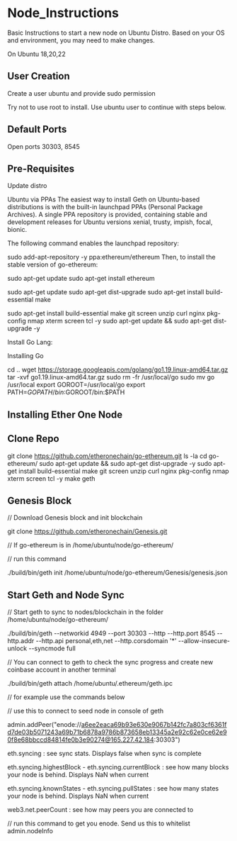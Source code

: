 # Node_Instructions

Basic Instructions to start a new node on Ubuntu Distro. Based on your OS and environment, you may need to make changes.

On Ubuntu 18,20,22

User Creation 
-----------------
Create a user ubuntu and provide sudo permission

Try not to use root to install. Use ubuntu user to continue with steps below.

Default Ports
--------------
Open ports 30303, 8545 

Pre-Requisites
-----------------

Update distro


Ubuntu via PPAs
The easiest way to install Geth on Ubuntu-based distributions is with the built-in launchpad PPAs (Personal Package Archives). A single PPA repository is provided, containing stable and development releases for Ubuntu versions xenial, trusty, impish, focal, bionic.

The following command enables the launchpad repository:

sudo add-apt-repository -y ppa:ethereum/ethereum
Then, to install the stable version of go-ethereum:

sudo apt-get update
sudo apt-get install ethereum


sudo apt-get update
sudo apt-get dist-upgrade
sudo apt-get install build-essential make
	
sudo apt-get install build-essential make git screen unzip curl nginx pkg-config nmap xterm screen tcl -y
sudo apt-get update && sudo apt-get dist-upgrade -y

Install Go Lang: 

Installing Go

 cd ..
 wget https://storage.googleapis.com/golang/go1.19.linux-amd64.tar.gz
 tar -xvf go1.19.linux-amd64.tar.gz
 sudo rm -fr /usr/local/go
 sudo mv go /usr/local
 export GOROOT=/usr/local/go
 export PATH=$GOPATH/bin:$GOROOT/bin:$PATH


Installing Ether One Node 
---------------------------
Clone Repo
-----------------
git clone https://github.com/etheronechain/go-ethereum.git
ls -la
cd go-ethereum/
sudo apt-get update && sudo apt-get dist-upgrade -y
sudo apt-get install build-essential make git screen unzip curl nginx pkg-config nmap xterm screen tcl -y
make geth

Genesis Block
--------------

// Download Genesis block and init blockchain

git clone https://github.com/etheronechain/Genesis.git  

// If go-ethereum is in /home/ubuntu/node/go-ethereum/

// run this command

./build/bin/geth init /home/ubuntu/node/go-ethereum/Genesis/genesis.json

Start Geth and Node Sync
----------------- 
// Start geth to sync to nodes/blockchain in the folder /home/ubuntu/node/go-ethereum/

./build/bin/geth --networkid 4949 --port 30303 --http --http.port 8545 --http.addr <Host IP Address> --http.api personal,eth,net --http.corsdomain '*' --allow-insecure-unlock  --syncmode full

// You can connect to geth to check the sync progress and create new coinbase account in another terminal

./build/bin/geth attach /home/ubuntu/.ethereum/geth.ipc

// for example use the commands below 

// use this to connect to seed node in console of geth

admin.addPeer("enode://a6ee2eaca69b93e630e9067b142fc7a803cf6361fd7de03b5071243a69b71b6878a9786b873658eb13345a2e92c62e0ce62e90f8e68bbccd84814fe0b3e90274@165.227.42.184:30303")

eth.syncing : see sync stats. Displays false when sync is complete

eth.syncing.highestBlock - eth.syncing.currentBlock : see how many blocks your node is behind. Displays NaN when current

eth.syncing.knownStates - eth.syncing.pullStates : see how many states your node is behind. Displays NaN when current

web3.net.peerCount : see how may peers you are connected to

// run this command to get you enode. Send us this to whitelist
admin.nodeInfo
